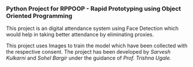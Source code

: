 ### Python Project for RPPOOP - Rapid Prototyping using Object Oriented Programming

This project is an digital attendance system using Face Detection which would help in taking better attendance by eliminating proxies.

This project uses Images to train the model which have been collected with the respective consent.
The project has been developed by _Sarvesh Kulkarni_ and _Sohel Bargir_ under the guidance of _Prof. Trishna Ugale._ 
